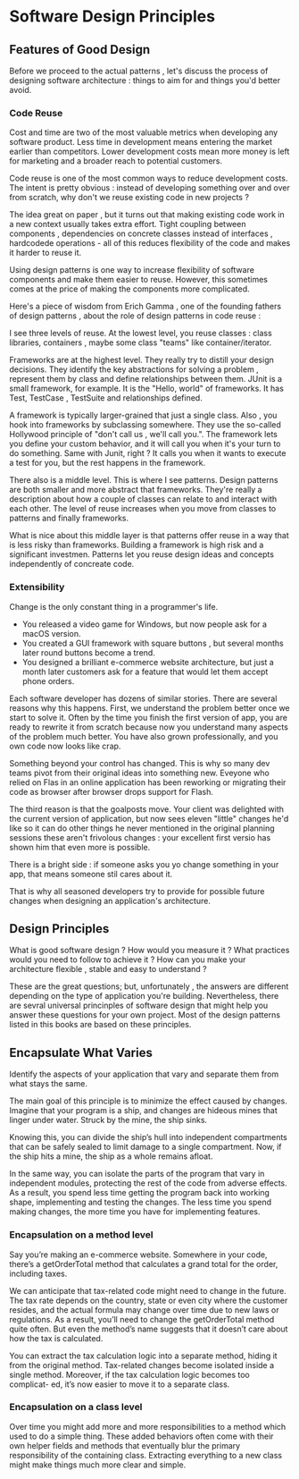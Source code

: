 # Software Design Principles

## Features of Good Design

Before we proceed to the actual patterns , let's discuss the process of designing software architecture : things to aim for and things you'd better avoid.

### Code Reuse

Cost and time are two of the most valuable metrics when developing any software product.
Less time in development means entering the market earlier than competitors.
Lower development costs mean more money is left for marketing and a broader reach to potential customers.

Code reuse is one of the most common ways to reduce development costs. The intent is pretty obvious : instead of developing something over and over from scratch, why don't we reuse existing code in new projects ?

The idea great on paper , but it turns out that making existing code work in a new context usually takes extra effort. Tight coupling between components , dependencies on concrete classes instead of interfaces , hardcodede operations - all of this reduces flexibility of the code and makes it harder to reuse it.

Using design patterns is one way to increase flexibility of software components and make them easier to reuse.
However, this sometimes comes at the price of making the components more complicated.

Here's a piece of wisdom from Erich Gamma , one of the founding fathers of design patterns , about the role of design patterns in code reuse : 

I see three levels of reuse.
At the lowest level, you reuse classes : class libraries, containers , maybe some class "teams" like container/iterator.

Frameworks are at the highest level. They really try to distill your design decisions. They identify the key abstractions for solving a problem , represent them by class and define relationships between them. JUnit is a small framework, for example. It is the "Hello, world" of frameworks. It has Test, TestCase , TestSuite and relationships defined.

A framework is typically larger-grained that just a single class. Also , you hook into frameworks by subclassing somewhere. They use the so-called Hollywood principle of "don't call us , we'll call you.". The framework lets you define your custom behavior, and it will call you when it's your turn to do something. Same with Junit, right ? It calls you when it wants to execute a test for you, but the rest happens in the framework.

There also is a middle level. This is where I see patterns. Design patterns are both smaller and more abstract that frameworks. They're really a description about how a couple of classes can relate to and interact with each other. The level of reuse increases when you move from classes to patterns and finally frameworks.

What is nice about this middle layer is that patterns offer reuse in a way that is less risky than frameworks. Building a framework is high risk and a significant investmen. Patterns let you reuse design ideas and concepts independently of concreate code.

### Extensibility

Change is the only constant thing in a programmer's life.

- You released a video game for Windows, but now people ask for a macOS version.
- You created a GUI framework with square buttons , but several months later round buttons become a trend.
- You designed a brilliant e-commerce website architecture, but just a month later customers ask for a feature that would let them accept phone orders.

Each software developer has dozens of similar stories. There are several reasons why this happens. 
First, we understand the problem better once we start to solve it. Often by the time you finish the first version of app, you are ready to rewrite it from scratch because now you understand many aspects of the problem much better. You have also grown professionally, and you own code now looks like crap.

Something beyond your control has changed. This is why so many dev teams pivot from their original ideas into something new. Eveyone who relied on Flas in an online application has been reworking or migrating their code as browser after browser drops support for Flash.

The third reason is that the goalposts move. Your client was delighted with the current version of application, but now sees eleven "little" changes he'd like so it can do other things he never mentioned in the original planning sessions these aren't frivolous changes : your excellent first versio has shown him that even more is possible.

There is a bright side : if someone asks you yo change something in your app, that means someone stil cares about it.

That is why all seasoned developers try to provide for possible future changes when designing an application's architecture.

## Design Principles

What is good software design ? How would you measure it ? What practices would you need to follow to achieve it ? How can you make your architecture flexible , stable and easy to understand ? 

These are the great questions; but, unfortunately , the answers are different depending on the type of application you're building. Nevertheless, there are sevral universal princinples of software design that might help you answer these questions for your own project. Most of the design patterns listed in this books are based on these principles.

## Encapsulate What Varies

Identify the aspects of your application that vary and separate them from what stays the same.

The main goal of this principle is to minimize the effect caused by changes.
Imagine that your program is a ship, and changes are hideous mines that linger under water.
Struck by the mine, the ship sinks.

Knowing this, you can divide the ship’s hull into independent compartments that can be safely sealed to limit damage to a single compartment. Now, if the ship hits a mine, the ship as a whole remains afloat.

In the same way, you can isolate the parts of the program that vary in independent modules, protecting the rest of the code from adverse effects. As a result, you spend less time getting the program back into working shape, implementing and testing the changes. The less time you spend making changes, the more time you have for implementing features.

### Encapsulation on a method level

Say you’re making an e-commerce website. Somewhere in your code, there’s a getOrderTotal method that calculates a grand total for the order, including taxes.

We can anticipate that tax-related code might need to change in the future. The tax rate depends on the country, state or even city where the customer resides, and the actual formula may change over time due to new laws or regulations. As a result, you’ll need to change the getOrderTotal method quite often. But even the method’s name suggests that it doesn’t care about how the tax is calculated.

You can extract the tax calculation logic into a separate method, hiding it from the original method.
Tax-related changes become isolated inside a single method. Moreover, if the tax calculation logic becomes too complicat- ed, it’s now easier to move it to a separate class.

### Encapsulation on a class level

Over time you might add more and more responsibilities to a method which used to do a simple thing. These added behaviors often come with their own helper fields and methods that eventually blur the primary responsibility of the containing class. Extracting everything to a new class might make things much more clear and simple.

